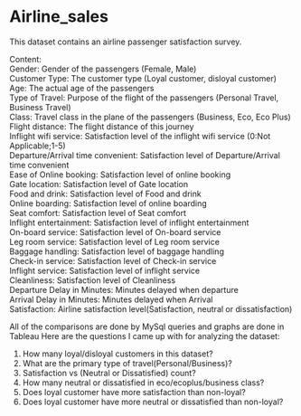 # Airline_sales

This dataset contains an airline passenger satisfaction survey.

Content:  
Gender: Gender of the passengers (Female, Male)  
Customer Type: The customer type (Loyal customer, disloyal customer)  
Age: The actual age of the passengers  
Type of Travel: Purpose of the flight of the passengers (Personal Travel, Business Travel)  
Class: Travel class in the plane of the passengers (Business, Eco, Eco Plus)  
Flight distance: The flight distance of this journey  
Inflight wifi service: Satisfaction level of the inflight wifi service (0:Not Applicable;1-5)  
Departure/Arrival time convenient: Satisfaction level of Departure/Arrival time convenient   
Ease of Online booking: Satisfaction level of online booking  
Gate location: Satisfaction level of Gate location  
Food and drink: Satisfaction level of Food and drink  
Online boarding: Satisfaction level of online boarding  
Seat comfort: Satisfaction level of Seat comfort  
Inflight entertainment: Satisfaction level of inflight entertainment  
On-board service: Satisfaction level of On-board service  
Leg room service: Satisfaction level of Leg room service  
Baggage handling: Satisfaction level of baggage handling  
Check-in service: Satisfaction level of Check-in service  
Inflight service: Satisfaction level of inflight service  
Cleanliness: Satisfaction level of Cleanliness  
Departure Delay in Minutes: Minutes delayed when departure   
Arrival Delay in Minutes: Minutes delayed when Arrival   
Satisfaction: Airline satisfaction level(Satisfaction, neutral or dissatisfaction)  

All of the comparisons are done by MySql queries and graphs are done in Tableau
Here are the questions I came up with for analyzing the dataset:

1) How many loyal/disloyal customers in this dataset?
2) What are the primary type of travel(Personal/Business)?
3) Satisfaction vs (Neutral or Dissatisfied) count?
4) How many neutral or dissatisfied in eco/ecoplus/business class?
5) Does loyal customer have more satisfaction than non-loyal?
6) Does loyal customer have more neutral or dissatisfied than non-loyal?

![]()


